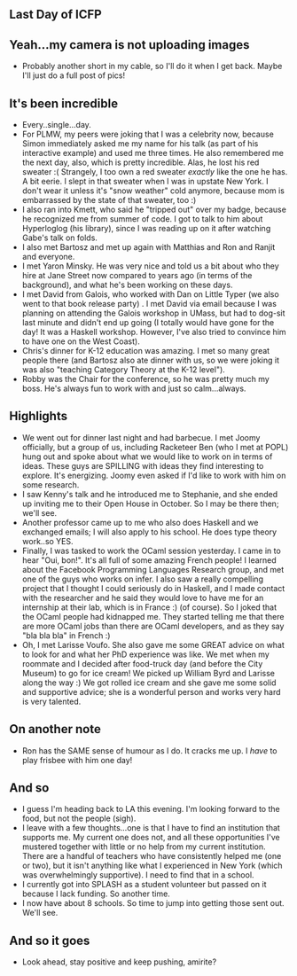 ## Last Day of ICFP

## Yeah...my camera is not uploading images
- Probably another short in my cable, so I'll do it when I get back.
  Maybe I'll just do a full post of pics!
  
## It's been incredible
- Every..single...day.
- For PLMW, my peers were joking that I was a celebrity now, because Simon immediately asked 
  me my name for his talk (as part of his interactive example) and used me three times. He also
  remembered me the next day, also, which is pretty incredible. Alas, he lost his red sweater :(
  Strangely, I too own a red sweater *exactly* like the one he has. A bit eerie. I slept in that
  sweater when I was in upstate New York. I don't wear it unless it's "snow weather" cold 
  anymore, because mom is embarrassed by the state of that sweater, too :)
- I also ran into Kmett, who said he "tripped out" over my badge, because he recognized me from
  summer of code. I got to talk to him about Hyperloglog (his library), since I was reading up on
  it after watching Gabe's talk on folds. 
- I also met Bartosz and met up again with Matthias and Ron and Ranjit and everyone.
- I met Yaron Minsky. He was very nice and told us a bit about who they hire at Jane Street now
  compared to years ago (in terms of the background), and what he's been working on these days.
- I met David from Galois, who worked with Dan on Little Typer (we also went to that book release party)
  . I met David via email because I was planning on attending the Galois workshop in UMass, but had to
  dog-sit last minute and didn't end up going (I totally would have gone for the day! It was a Haskell 
  workshop. However, I've also tried to convince him to have one on the West Coast).
- Chris's dinner for K-12 education was amazing. I met so many great people there (and Bartosz also
  ate dinner with us, so we were joking it was also "teaching Category Theory at the K-12 level").
- Robby was the Chair for the conference, so he was pretty much my boss. He's always fun to work with
  and just so calm...always.
  
## Highlights
- We went out for dinner last night and had barbecue. I met Joomy officially, but a group of us, including
  Racketeer Ben (who I met at POPL) hung out and spoke about what we would like to work on in terms 
  of ideas. These guys are SPILLING with ideas they find interesting to explore. It's energizing.
  Joomy even asked if I'd like to work with him on some research.
- I saw Kenny's talk and he introduced me to Stephanie, and she ended up inviting me to their Open House in
  October. So I may be there then; we'll see.
- Another professor came up to me who also does Haskell and we exchanged emails; I will also apply to his
  school. He does type theory work..so YES.
- Finally, I was tasked to work the OCaml session yesterday. I came in to hear "Oui, bon!". It's all full
  of some amazing French people! I learned about the Facebook Programming Languages Research group, and met
  one of the guys who works on infer. I also saw a really compelling project that I thought I could seriously
  do in Haskell, and I made contact with the researcher and he said they would love to have me for an internship
  at their lab, which is in France :) (of course). So I joked that the OCaml people had kidnapped me. They started
  telling me that there are more OCaml jobs than there are OCaml developers, and as they say "bla bla bla" in French :)
- Oh, I met Larisse Voufo. She also gave me some GREAT advice on what to look for and what her PhD experience was like.
  We met when my roommate and I decided after food-truck day (and before the City Museum) to go for ice cream!
  We picked up William Byrd and Larisse along the way :) We got rolled ice cream and she gave me some solid and supportive
  advice; she is a wonderful person and works very hard is very talented.
  
## On another note
- Ron has the SAME sense of humour as I do. It cracks me up. I *have* to play frisbee with him one day!

## And so
- I guess I'm heading back to LA this evening. I'm looking forward to the food, but not the people (sigh).
- I leave with a few thoughts...one is that I have to find an institution that supports me. My current one
  does not, and all these opportunities I've mustered together with little or no help from my current
  institution. There are a handful of teachers who have consistently helped me (one or two), but it isn't
  anything like what I experienced in New York (which was overwhelmingly supportive). I need to find that
  in a school. 
- I currently got into SPLASH as a student volunteer but passed on it because I lack funding. So another time.
- I now have about 8 schools. So time to jump into getting those sent out. We'll see.

## And so it goes
- Look ahead, stay positive and keep pushing, amirite?
